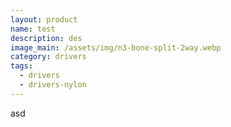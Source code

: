 ```yaml
---
layout: product
name: test
description: d﻿es
image_main: /assets/img/n3-bone-split-2way.webp
category: drivers
tags:
  - drivers
  - drivers-nylon
---
```

a﻿sd
